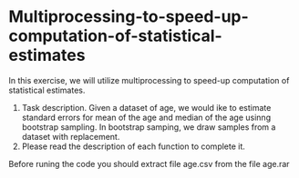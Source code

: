# Multiprocessing-to-speed-up-computation-of-statistical-estimates
In this exercise, we will utilize multiprocessing to speed-up computation of statistical estimates.

1. Task description. Given a dataset of age, we would ike to estimate standard errors for mean of the age 
and median of the age usinng bootstrap sampling. In bootstrap samping, we draw samples from a dataset with replacement.
2. Please read the description of each function to complete it.

Before runing the code you should extract file age.csv from the file age.rar

